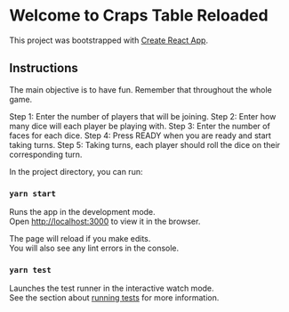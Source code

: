 # Welcome to Craps Table Reloaded

This project was bootstrapped with [Create React App](https://github.com/facebook/create-react-app).

## Instructions

The main objective is to have fun. Remember that throughout the whole game.

Step 1: Enter the number of players that will be joining.
Step 2: Enter how many dice will each player be playing with.
Step 3: Enter the number of faces for each dice.
Step 4: Press READY when you are ready and start taking turns.
Step 5: Taking turns, each player should roll the dice on their corresponding turn.

In the project directory, you can run:

### `yarn start`

Runs the app in the development mode.\
Open [http://localhost:3000](http://localhost:3000) to view it in the browser.

The page will reload if you make edits.\
You will also see any lint errors in the console.

### `yarn test`

Launches the test runner in the interactive watch mode.\
See the section about [running tests](https://facebook.github.io/create-react-app/docs/running-tests) for more information.
